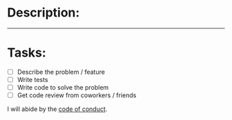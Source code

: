 # Description:

______________

# Tasks:

- [ ] Describe the problem / feature
- [ ] Write tests
- [ ] Write code to solve the problem
- [ ] Get code review from coworkers / friends

I will abide by the [code of conduct](https://github.com/rubygems/rubygems/blob/master/CODE_OF_CONDUCT.md).
